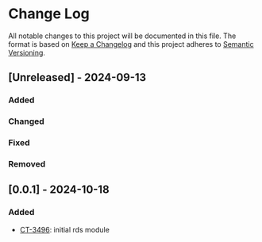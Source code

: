 # Change Log
All notable changes to this project will be documented in this file.
The format is based on [Keep a Changelog](http://keepachangelog.com/)
and this project adheres to [Semantic Versioning](http://semver.org/).

## [Unreleased] - 2024-09-13
### Added
### Changed
### Fixed
### Removed

## [0.0.1] - 2024-10-18
### Added
- [CT-3496](https://atlassian.net/browse/CT-3496): initial rds module